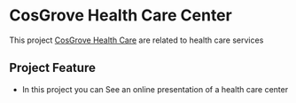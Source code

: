 # CosGrove Health Care Center

This project [CosGrove Health Care](https://health-care-center-bbecf.web.app/) are related to health care services

## Project Feature

* In this project you can See an online presentation of a health care center
